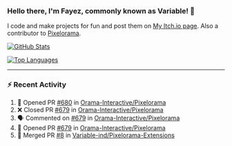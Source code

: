 ### Hello there, I'm Fayez, commonly known as Variable! 👋
I code and make projects for fun and post them on [My Itch.io page](https://variable-industries.itch.io/). Also a contributor to [Pixelorama](https://github.com/Orama-Interactive/Pixelorama).

[![GitHub Stats](https://github-readme-stats.vercel.app/api/?username=Variable-ind&show_icons=true&theme=merko)](https://github.com/anuraghazra/github-readme-stats)

[![Top Languages](https://github-readme-stats.vercel.app/api/top-langs/?username=Variable-ind&layout=compact&theme=merko)](https://github.com/anuraghazra/github-readme-stats)

---

### :zap: Recent Activity

<!--START_SECTION:activity-->
1. 💪 Opened PR [#680](https://github.com/Orama-Interactive/Pixelorama/pull/680) in [Orama-Interactive/Pixelorama](https://github.com/Orama-Interactive/Pixelorama)
2. ❌ Closed PR [#679](https://github.com/Orama-Interactive/Pixelorama/pull/679) in [Orama-Interactive/Pixelorama](https://github.com/Orama-Interactive/Pixelorama)
3. 🗣 Commented on [#679](https://github.com/Orama-Interactive/Pixelorama/issues/679) in [Orama-Interactive/Pixelorama](https://github.com/Orama-Interactive/Pixelorama)
4. 💪 Opened PR [#679](https://github.com/Orama-Interactive/Pixelorama/pull/679) in [Orama-Interactive/Pixelorama](https://github.com/Orama-Interactive/Pixelorama)
5. 🎉 Merged PR [#8](https://github.com/Variable-ind/Pixelorama-Extensions/pull/8) in [Variable-ind/Pixelorama-Extensions](https://github.com/Variable-ind/Pixelorama-Extensions)
<!--END_SECTION:activity-->

<!--
**Variable-ind/Variable-ind** is a ✨ _special_ ✨ repository because its `README.md` (this file) appears on your GitHub profile.

Here are some ideas to get you started:
- 🌱 I’m currently studying at ...
- 🔭 I’m currently working on ...
- 👯 I’m looking to collaborate on ...
- 🤔 I’m looking for help with ...
- 💬 Ask me about ...
- 📫 How to reach me: ...
- ⚡ Fun fact: ...
-->
